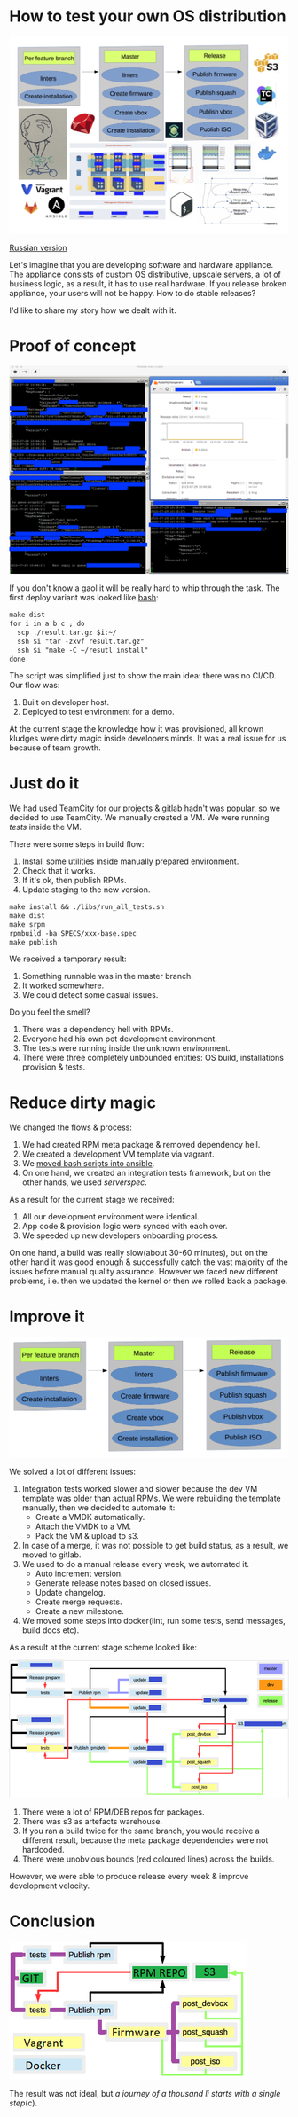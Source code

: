 # How to test your own OS distribution

![intro](assets/distr-intro.png?raw=true)

[Russian version](https://habr.com/post/342216/)

Let's imagine that you are developing software and hardware appliance. The appliance consists of custom OS distributive, upscale servers, a lot of business logic, as a result, it has to use real hardware. If you release broken appliance, your users will not be happy. How to do stable releases?

I'd like to share my story how we dealt with it. 

# Proof of concept

![POC](assets/distr-poc.png?raw=true)

If you don't know a gaol it will be really hard to whip through the task. The first deploy variant was looked like [bash](http://www.goncharov.xyz/it/make-cm-not-bash-en.html):

```
make dist
for i in a b c ; do
  scp ./result.tar.gz $i:~/
  ssh $i "tar -zxvf result.tar.gz"
  ssh $i "make -C ~/resutl install"
done
```

The script was simplified just to show the main idea: there was no CI/CD. Our flow was:
1. Built on developer host.
2. Deployed to test environment for a demo.

At the current stage the knowledge how it was provisioned, all known kludges were dirty magic inside developers minds. It was a real issue for us because of team growth.

# Just do it

We had used TeamCity for our projects & gitlab hadn't was popular, so we decided to use TeamCity. We manually created a VM. We were running *tests* inside the VM. 

There were some steps in build flow:
1. Install some utilities inside manually prepared environment.
2. Check that it works.
3. If it's ok, then publish RPMs.
4. Update staging to the new version.

```
make install && ./libs/run_all_tests.sh 
make dist
make srpm
rpmbuild -ba SPECS/xxx-base.spec
make publish
```

We received a temporary result:
1. Something runnable was in the master branch.
2. It worked somewhere.
3. We could detect some casual issues.

Do you feel the smell?
1. There was a dependency hell with RPMs.
2. Everyone had his own pet development environment.
3. The tests were running inside the unknown environment.
4. There were three completely unbounded entities: OS build, installations provision & tests.

# Reduce dirty magic

We changed the flows & process:
1. We had created RPM meta package & removed dependency hell.
2. We created a development VM template via vagrant.
3. We [moved bash scripts into ansible](http://www.goncharov.xyz/it/make-cm-not-bash-en.html).
4. On one hand, we created an integration tests framework, but on the other hands, we used *serverspec*.

As a result for the current stage we received:
1. All our development environment were identical.
2. App code & provision logic were synced with each over.
3. We speeded up new developers onboarding process.

On one hand, a build was really slow(about 30-60 minutes), but on the other hand it was good enough & successfully catch the vast majority of the issues before manual quality assurance. However we faced new different problems, i.e. then we updated the kernel or then we rolled back a package.


# Improve it

![dirty magic is not allowed](assets/distr-flow-git.png?raw=true)

We solved a lot of different issues:
1. Integration tests worked slower and slower because the dev VM template was older than actual RPMs. We were rebuilding the template manually, then we decided to automate it:
    * Create a VMDK automatically.
    * Attach the VMDK to a VM.
    * Pack the VM & upload to s3.
2. In case of a merge, it was not possible to get build status, as a result, we moved to gitlab.
3. We used to do a manual release every week, we automated it.
    * Auto increment version.
    * Generate release notes based on closed issues.
    * Update changelog.
    * Create merge requests.
    * Create a new milestone.
4. We moved some steps into docker(lint, run some tests, send messages, build docs etc).

As a result at the current stage scheme looked like:

![flow](assets/distr-flow-hard.png?raw=true)

1. There were a lot of RPM/DEB repos for packages.
2. There was s3 as artefacts warehouse.
3. If you ran a build twice for the same branch, you would receive a different result, because the meta package dependencies were not hardcoded.
4. There were unobvious bounds (red coloured lines) across the builds.

However, we were able to produce release every week & improve development velocity.

# Conclusion

![flow](assets/distr-flow-light.png?raw=true)

The result was not ideal, but *a journey of a thousand li starts with a single step*(c).



